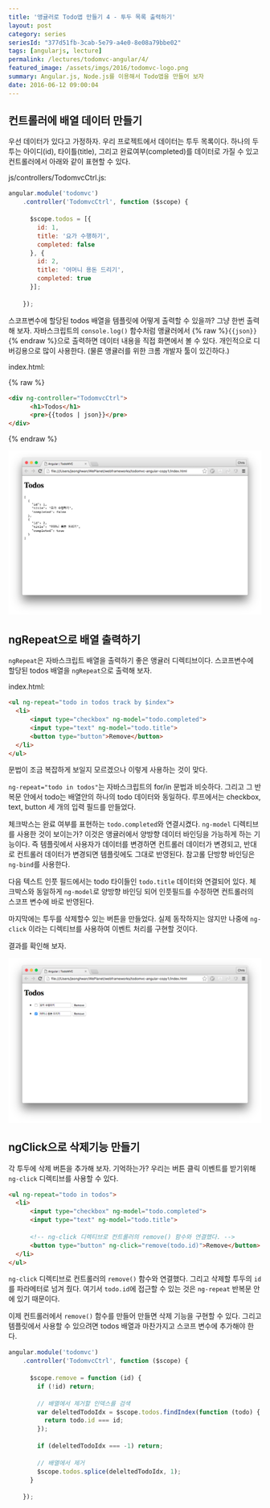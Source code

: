 ```yaml
---
title: '앵귤러로 Todo앱 만들기 4 - 투두 목록 출력하기'
layout: post
category: series
seriesId: "377d51fb-3cab-5e79-a4e0-8e08a79bbe02"
tags: [angularjs, lecture]
permalink: /lectures/todomvc-angular/4/
featured_image: /assets/imgs/2016/todomvc-logo.png
summary: Angular.js, Node.js를 이용해서 Todo앱을 만들어 보자
date: 2016-06-12 09:00:04
---
```



## 컨트롤러에 배열 데이터 만들기

우선 데이터가 있다고 가정하자.
우리 프로젝트에서 데이터는 투두 목록이다.
하나의 두투는 아이디(id), 타이틀(title), 그리고 완료여부(completed)를 데이터로 가질 수 있고
컨트롤러에서 아래와 같이 표현할 수 있다.

js/controllers/TodomvcCtrl.js:

```javascript
angular.module('todomvc')
    .controller('TodomvcCtrl', function ($scope) {

      $scope.todos = [{
        id: 1,
        title: '요가 수행하기',
        completed: false
      }, {
        id: 2,
        title: '어머니 용돈 드리기',
        completed: true
      }];

    });
```

스코프변수에 할당된 todos 배열을 템플릿에 어떻게 출력할 수 있을까?
그냥 한번 출력해 보자.
자바스크립트의 `console.log()` 함수처럼 앵귤러에서 {% raw %}`{{json}}`{% endraw %}으로 출력하면 데이터 내용을 직접 화면에서 볼 수 있다.
개인적으로 디버깅용으로 많이 사용한다. (물론 앵귤러를 위한 크롬 개발자 툴이 있긴하다.)

index.html:

{% raw %}
```html
<div ng-controller="TodomvcCtrl">
      <h1>Todos</h1>
      <pre>{{todos | json}}</pre>
</div>
```
{% endraw %}

![](/assets/imgs/2016/lecture-todomvc-angular-2-result4.png)


## ngRepeat으로 배열 출력하기

`ngRepeat`은 자바스크립트 배열을 출력하기 좋은 앵귤러 디렉티브이다.
스코프변수에 할당된 todos 배열을 `ngRepeat`으로 출력해 보자.

index.html:

```html
<ul ng-repeat="todo in todos track by $index">
  <li>
      <input type="checkbox" ng-model="todo.completed">
      <input type="text" ng-model="todo.title">
      <button type="button">Remove</button>
  </li>
</ul>
```

문법이 조금 복잡하게 보일지 모르겠으나 이렇게 사용하는 것이 맞다.

`ng-repeat="todo in todos"`는 자바스크립트의 for/in 문법과 비슷하다.
그리고 그 반복문 안에서 todo는 배열안의 하나의 todo 데이터와 동일하다.
루프에서는 checkbox, text, button 세 개의 입력 필드를 만들었다.

체크박스는 완료 여부를 표현하는 `todo.completed`와 연결시켰다.
`ng-model` 디렉티브를 사용한 것이 보이는가?
이것은 앵귤러에서 양방향 데이터 바인딩을 가능하게 하는 기능이다.
즉 템플릿에서 사용자가 데이터를 변경하면 컨트롤러 데이터가 변경되고, 반대로 컨트롤러 데이터가 변경되면 템플릿에도 그대로 반영된다.
참고롤 단방향 바인딩은 `ng-bind`를 사용한다.

다음 텍스트 인풋 필드에서는 todo 타이들인 `todo.title` 데이터와 연결되어 있다.
체크박스와 동일하게 `ng-model`로 양방향 바인딩 되어 인풋필드를 수정하면 컨트롤러의 스코프 변수에 바로 반영된다.

마지막에는 투두를 삭제할수 있는 버튼을 만들었다.
실제 동작하지는 않지만 나중에 `ng-click` 이라는 디렉티브를 사용하여 이벤트 처리를 구현할 것이다.

결과를 확인해 보자.

![](/assets/imgs/2016/lecture-todomvc-angular-2-result5.png)

## ngClick으로 삭제기능 만들기

각 투두에 삭제 버튼을 추가해 보자.
기억하는가?
우리는 버튼 클릭 이벤트를 받기위해 `ng-click` 디렉티브를 사용할 수 있다.

```html
<ul ng-repeat="todo in todos">
  <li>
      <input type="checkbox" ng-model="todo.completed">
      <input type="text" ng-model="todo.title">

      <!-- ng-click 디렉티브로 컨트롤러의 remove() 함수와 연결했다. -->
      <button type="button" ng-click="remove(todo.id)">Remove</button>
  </li>
</ul>
```
`ng-click` 디렉티브로 컨트롤러의 `remove()` 함수와 연결했다.
그리고 삭제할 투두의 `id`를 파라메터로 넘겨 줬다.
여기서 `todo.id`에 접근할 수 있는 것은 `ng-repeat` 반복문 안에 있기 때문이다.

이제 컨트롤러에서 `remove()` 함수를 만들어 만들면 삭제 기능을 구현할 수 있다.
그리고 템플릿에서 사용할 수 있으려면 todos 배열과 마찬가지고 스코프 변수에 추가해야 한다.

```javascript
angular.module('todomvc')
    .controller('TodomvcCtrl', function ($scope) {

      $scope.remove = function (id) {
        if (!id) return;

        // 배열에서 제거할 인덱스를 검색
        var deleltedTodoIdx = $scope.todos.findIndex(function (todo) {
          return todo.id === id;
        });

        if (deleltedTodoIdx === -1) return;

        // 배열에서 제거
        $scope.todos.splice(deleltedTodoIdx, 1);
      }

    });

```
